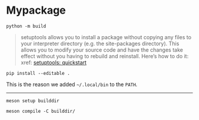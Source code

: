 # Mypackage

```
python -m build
```

> setuptools allows you to install a package without copying any files to your interpreter directory
> (e.g. the site-packages directory). This allows you to modify your source code and have the changes
>  take effect without you having to rebuild and reinstall. Here’s how to do it:
xref: [setuptools: quickstart](https://setuptools.pypa.io/en/latest/userguide/quickstart.html)
```
pip install --editable .
```

This is the reason we added `~/.local/bin` to the `PATH`.

---

```
meson setup builddir
```

```
meson compile -C builddir/
```
